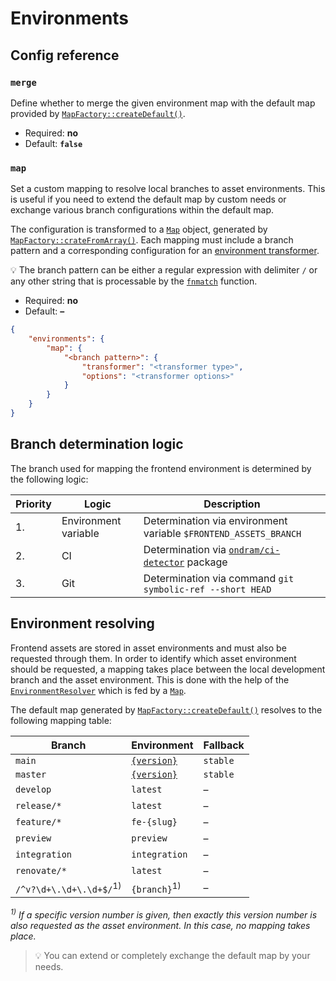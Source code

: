# Environments

## Config reference

### `merge`

Define whether to merge the given environment map with the default
map provided by [`MapFactory::createDefault()`](../../src/Asset/Environment/Map/MapFactory.php).

* Required: **no**
* Default: **`false`**

### `map`

Set a custom mapping to resolve local branches to asset environments.
This is useful if you need to extend the default map by custom needs
or exchange various branch configurations within the default map.

The configuration is transformed to a [`Map`](../../src/Asset/Environment/Map/Map.php)
object, generated by [`MapFactory::crateFromArray()`](../../src/Asset/Environment/Map/MapFactory.php).
Each mapping must include a branch pattern and a corresponding
configuration for an [environment transformer](../components/environment-transformers.md).

:bulb: The branch pattern can be either a regular expression with
delimiter `/` or any other string that is processable by the
[`fnmatch`][1] function.

* Required: **no**
* Default: **–**

```json
{
    "environments": {
        "map": {
            "<branch pattern>": {
                "transformer": "<transformer type>",
                "options": "<transformer options>"
            }
        }
    }
}
```

## Branch determination logic

The branch used for mapping the frontend environment is determined by the following logic:

| Priority | Logic                | Description                                                      |
|----------|----------------------|------------------------------------------------------------------|
| 1.       | Environment variable | Determination via environment variable `$FRONTEND_ASSETS_BRANCH` |
| 2.       | CI                   | Determination via [`ondram/ci-detector`][2] package              |
| 3.       | Git                  | Determination via command `git symbolic-ref --short HEAD`        |

## Environment resolving

Frontend assets are stored in asset environments and must also be requested through them.
In order to identify which asset environment should be requested, a mapping takes place
between the local development branch and the asset environment. This is done with the
help of the [`EnvironmentResolver`](../../src/Asset/Environment/EnvironmentResolver.php) which
is fed by a [`Map`](../../src/Asset/Environment/Map/Map.php).

The default map generated by [`MapFactory::createDefault()`](../../src/Asset/Environment/Map/MapFactory.php)
resolves to the following mapping table:

| Branch                             | Environment                      | Fallback |
|------------------------------------|----------------------------------|----------|
| `main`                             | [`{version}`](source.md#version) | `stable` |
| `master`                           | [`{version}`](source.md#version) | `stable` |
| `develop`                          | `latest`                         | –        |
| `release/*`                        | `latest`                         | –        |
| `feature/*`                        | `fe-{slug}`                      | –        |
| `preview`                          | `preview`                        | –        |
| `integration`                      | `integration`                    | –        |
| `renovate/*`                       | `latest`                         | –        |
| `/^v?\d+\.\d+\.\d+$/`<sup>1)</sup> | `{branch}`<sup>1)</sup>          | –        |

_<sup>1)</sup> If a specific version number is given, then exactly this version number is
also requested as the asset environment. In this case, no mapping takes place._

> :bulb: You can extend or completely exchange the default map by your needs.

[1]: https://www.php.net/manual/en/function.fnmatch.php
[2]: https://packagist.org/packages/ondram/ci-detector
